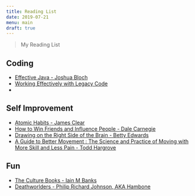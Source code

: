 ```yaml
---
title: Reading List
date: 2019-07-21
menu: main
draft: true
---
```

> My Reading List

## Coding
- [Effective Java - Joshua Bloch](https://www.hive.co.uk/Product/Joshua-Bloch/Effective-Java/21027244)
- [Working Effectively with Legacy Code](https://www.hive.co.uk/Product/Michael-Feathers/Working-Effectively-with-Legacy-Code/297441)
- 

## Self Improvement
- [Atomic Habits - James Clear](https://www.hive.co.uk/Product/James-Clear/Atomic-Habits--The-life-changing-million-copy-bestseller/22336599)
- [How to Win Friends and Influence People - Dale Carnegie](https://www.hive.co.uk/Product/Dale-Carnegie/How-to-Win-Friends-and-Influence-People/136905)
- [Drawing on the Right Side of the Brain - Betty Edwards](https://www.hive.co.uk/Product/Betty-Edwards/Drawing-on-the-Right-Side-of-the-Brain-Workbook--Guided-P/24941044)
- [A Guide to Better Movement : The Science and Practice of Moving with More Skill and Less Pain - Todd Hargrove](https://www.hive.co.uk/Product/Todd-Hargrove/A-Guide-to-Better-Movement--The-Science-and-Practice-of-M/16135479)

## Fun
- [The Culture Books - Iain M Banks](https://www.hive.co.uk/Search?Author=Iain+M.+Banks)
- [Deathworlders - Philip Richard Johnson, AKA Hambone](https://deathworlders.com/)
